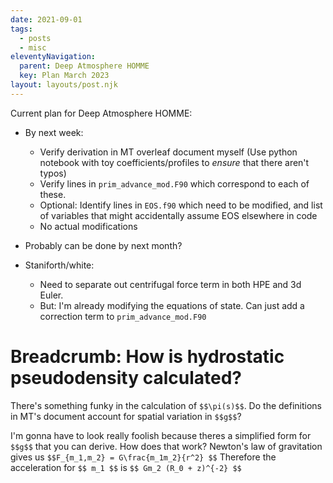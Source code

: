 ```yaml
---
date: 2021-09-01
tags:
  - posts
  - misc
eleventyNavigation:
  parent: Deep Atmosphere HOMME
  key: Plan March 2023
layout: layouts/post.njk
---
```



Current plan for Deep Atmosphere HOMME:

* By next week:
  * Verify derivation in MT overleaf document myself (Use python notebook with toy coefficients/profiles to _ensure_ that there aren't typos)
  * Verify lines in `prim_advance_mod.F90` which correspond to each of these.
  * Optional: Identify lines in `EOS.f90` which need to be modified, and list of variables that might accidentally assume EOS elsewhere in code
  * No actual modifications
* Probably can be done by next month?

* Staniforth/white:
  * Need to separate out centrifugal force term in both HPE and 3d Euler.
  * But: I'm already modifying the equations of state. Can just add a correction term to `prim_advance_mod.F90`



# Breadcrumb: How is hydrostatic pseudodensity calculated?

There's something funky in the calculation of `$$\pi(s)$$`. Do the definitions in MT's document account for spatial variation in `$$g$$`?

I'm gonna have to look really foolish because theres a simplified form for `$$g$$` that you can derive. 
How does that work? Newton's law of gravitation gives us `$$F_{m_1,m_2} = G\frac{m_1m_2}{r^2} $$` Therefore the acceleration for `$$ m_1 $$` is `$$ Gm_2 (R_0 + z)^{-2} $$`

